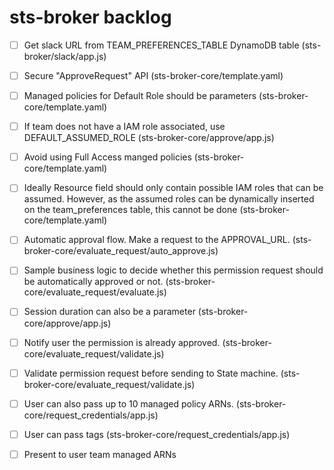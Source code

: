 # sts-broker backlog

* [ ] Get slack URL from TEAM_PREFERENCES_TABLE DynamoDB table (sts-broker/slack/app.js)

* [ ] Secure "ApproveRequest" API (sts-broker-core/template.yaml)

* [ ] Managed policies for Default Role should be parameters (sts-broker-core/template.yaml)

* [ ] If team does not have a IAM role associated, use DEFAULT_ASSUMED_ROLE (sts-broker-core/approve/app.js)

* [ ] Avoid using Full Access manged policies (sts-broker-core/template.yaml)

* [ ] Ideally Resource field should only contain possible IAM roles that can be assumed.
      However, as the assumed roles can be dynamically inserted on the team_preferences table, this cannot be done (sts-broker-core/template.yaml)
      
* [ ] Automatic approval flow. Make a request to the APPROVAL_URL. (sts-broker-core/evaluate_request/auto_approve.js)

* [ ] Sample business logic to decide whether this permission request should be automatically approved or not. (sts-broker-core/evaluate_request/evaluate.js)

* [ ] Session duration can also be a parameter (sts-broker-core/approve/app.js)

* [ ] Notify user the permission is already approved. (sts-broker-core/evaluate_request/validate.js)

* [ ] Validate permission request before sending to State machine. (sts-broker-core/evaluate_request/validate.js)

* [ ] User can also pass up to 10 managed policy ARNs. (sts-broker-core/request_credentials/app.js)

* [ ] User can pass tags (sts-broker-core/request_credentials/app.js)

* [ ] Present to user team managed ARNs






